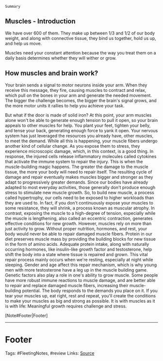 `Summary`

## Muscles - Introduction
We have over 600 of them. They make up between 1/3 and 1/2 of our body weight, and along with connective tissue, they bind us together, hold us up, and help us move. 

Muscles need your constant attention because the way you treat them on a daily basis determines whether they will wither or grow. 

## How muscles and brain work?

Your brain sends a signal to motor neurons inside your arm. When they receive this message, they fire, causing muscles to contract and relax, which pull on the bones in your arm and generate the needed movement. The bigger the challenge becomes, the bigger the brain's signal grows, and the more motor units it rallies to help you achieve your task. 

But what if the door is made of solid iron? At this point, your arm muscles alone won't be able to generate enough tension to pull it open, so your brain appeals to other muscles for help. You plant your feet, tighten your belly, and tense your back, generating enough force to yank it open. Your nervous system has just leveraged the resources you already have, other muscles, to meet the demand. While all this is happening, your muscle fibers undergo another kind of cellular change. As you expose them to stress, they experience microscopic damage, which, in this context, is a good thing. In response, the injured cells release inflammatory molecules called cytokines that activate the immune system to repair the injury. This is when the muscle-building magic happens.  The greater the damage to the muscle tissue, the more your body will need to repair itself. The resulting cycle of damage and repair eventually makes muscles bigger and stronger as they adapt to progressively greater demands. Since our bodies have already adapted to most everyday activities, those generally don't produce enough stress to stimulate new muscle growth. So, to build new muscle, a process called hypertrophy, our cells need to be exposed to higher workloads than they are used to. In fact, if you don't continuously expose your muscles to some resistance, they will shrink, a process known as muscular atrophy. In contrast, exposing the muscle to a high-degree of tension, especially while the muscle is lengthening, also called an eccentric contraction, generates effective conditions for new growth. However, muscles rely on more than just activity to grow. Without proper nutrition, hormones, and rest, your body would never be able to repair damaged muscle fibers. Protein in our diet preserves muscle mass by providing the building blocks for new tissue in the form of amino acids. Adequate protein intake, along with naturally occurring hormones, like insulin-like growth factor and testosterone, help shift the body into a state where tissue is repaired and grown. This vital repair process mainly occurs when we're resting, especially at night while sleeping. Gender and age affect this repair mechanism, which is why young men with more testosterone have a leg up in the muscle building game. Genetic factors also play a role in one's ability to grow muscle. Some people have more robust immune reactions to muscle damage, and are better able to repair and replace damaged muscle fibers, increasing their muscle-building potential. The body responds to the demands you place on it. If you tear your muscles up, eat right, rest and repeat, you'll create the conditions to make your muscles as big and strong as possible. It is with muscles as it is with life: Meaningful growth requires challenge and stress.


[Note#Footer|Footer]

---
# Footer
Tags: #FleetingNotes, #review
Links: 
[Source]()
<!--stackedit_data:
eyJoaXN0b3J5IjpbLTk5Njg1NTI3NV19
-->